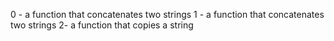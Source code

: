 0 - a function that concatenates two strings
1 - a function that concatenates two strings
2- a function that copies a string
